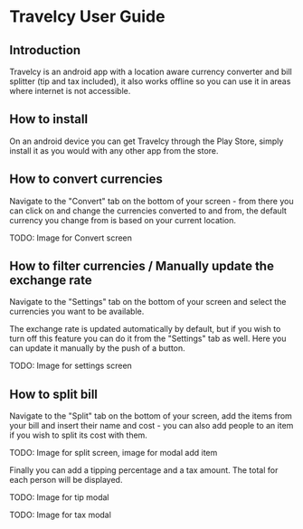 # Travelcy User Guide

## Introduction
Travelcy is an android app with a location aware currency converter and bill splitter (tip and tax included), it also works offline so you can use it in areas where internet is not accessible.

## How to install
On an android device you can get Travelcy through the Play Store, simply install it as you would with any other app from the store.

## How to convert currencies
Navigate to the "Convert" tab on the bottom of your screen - from there you can click on and change the currencies converted to and from, the default currency you change from is based on your current location.

TODO: Image for Convert screen

## How to filter currencies / Manually update the exchange rate
Navigate to the "Settings" tab on the bottom of your screen and select the currencies you want to be available.

The exchange rate is updated automatically by default, but if you wish to turn off this feature you can do it from the "Settings" tab as well. Here you can update it manually by the push of a button.

TODO: Image for settings screen

## How to split bill
Navigate to the "Split" tab on the bottom of your screen, add the items from your bill and insert their name and cost - you can also add people to an item if you wish to split its cost with them. 

TODO: Image for split screen, image for modal add item

Finally you can add a tipping percentage and a tax amount.
The total for each person will be displayed.

TODO: Image for tip modal

TODO: Image for tax modal
